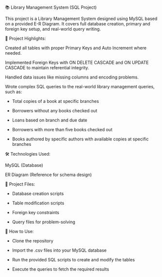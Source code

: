 📚 Library Management System (SQL Project)

This project is a Library Management System designed using MySQL based on a provided E-R Diagram.
It covers full database creation, primary and foreign key setup, and real-world query writing.

📌 Project Highlights:

Created all tables with proper Primary Keys and Auto Increment where needed.

Implemented Foreign Keys with ON DELETE CASCADE and ON UPDATE CASCADE to maintain referential integrity.

Handled data issues like missing columns and encoding problems.

Wrote complex SQL queries to the real-world library management queries, such as:

* Total copies of a book at specific branches

* Borrowers without any books checked out

* Loans based on branch and due date

* Borrowers with more than five books checked out

* Books authored by specific authors with available copies at specific branches

🛠 Technologies Used:

MySQL (Database)

ER Diagram (Reference for schema design)

📂 Project Files:

* Database creation scripts

* Table modification scripts

* Foreign key constraints

* Query files for problem-solving

🚀 How to Use:

* Clone the repository

* Import the .csv files into your MySQL database

* Run the provided SQL scripts to create and modify the tables

* Execute the queries to fetch the required results
